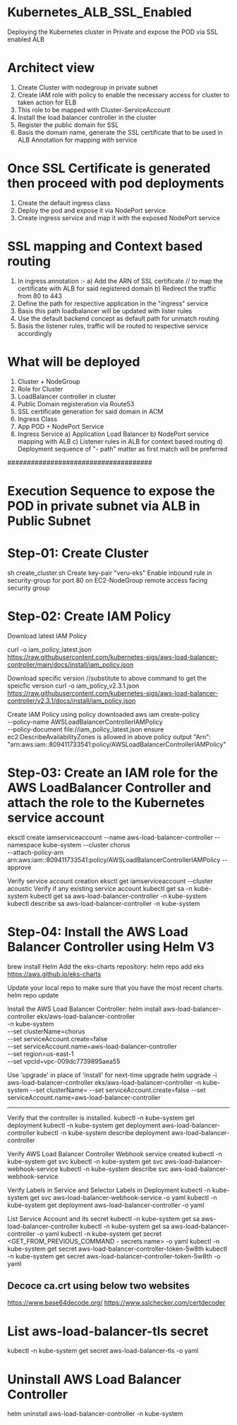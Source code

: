 # Kubernetes_ALB_SSL_Enabled
Deploying the Kubernetes cluster in Private and expose the POD via SSL enabled ALB


# Architect view
1) Create Cluster with nodegroup in private subnet
2) Create IAM role with policy to enable the necessary access for cluster to taken action for ELB
3) This role to be mapped with Cluster-ServiceAccount
4) Install the load balancer controller in the cluster
5) Register the public domain for SSL
6) Basis the domain name, generate the SSL certificate that to be used in ALB Annotation for mapping with service

# Once SSL Certificate is generated then proceed with pod deployments
1) Create the default ingress class
2) Deploy the pod and expose it via NodePort service
3) Create ingress service and map it with the exposed NodePort service

# SSL mapping and Context based routing
1) In ingress.annotation :-
    a) Add the ARN of SSL certificate // to map the certificate with ALB for said registered domain
    b) Redirect the traffic from 80 to 443
2) Define the path for respective application in the "ingress" service
3) Basis this path loadbalancer will be updated with lister rules
4) Use the default backend concept as default path for unmatch routing
4) Basis the listener rules, traffic will be routed to respective service accordingly

# What will be deployed
1) Cluster + NodeGroup
2) Role for Cluster
3) LoadBalancer controller in cluster
4) Public Domain registeration via Route53
5) SSL certificate generation for said domain in ACM
6) Ingress Class
7) App POD + NodePort Service
8) Ingress Service
  a) Application Load Balancer
  b) NodePort service mapping with ALB
  c) Listener rules in ALB for context based routing
  d) Deployment sequence of "- path" matter as first match will be preferred

#####################################


# Execution Sequence to expose the POD in private subnet via ALB in Public Subnet

# Step-01: Create Cluster
sh create_cluster.sh
Create key-pair "veru-eks"
Enable inbound rule in security-group for port 80 on EC2-NodeGroup remote access facing security group


# Step-02: Create IAM Policy
Download  latest IAM Policy

curl -o iam_policy_latest.json https://raw.githubusercontent.com/kubernetes-sigs/aws-load-balancer-controller/main/docs/install/iam_policy.json

Download specific version //substitute to above command to get the speicfic version
curl -o iam_policy_v2.3.1.json https://raw.githubusercontent.com/kubernetes-sigs/aws-load-balancer-controller/v2.3.1/docs/install/iam_policy.json


Create IAM Policy using policy downloaded 
aws iam create-policy \
    --policy-name AWSLoadBalancerControllerIAMPolicy \
    --policy-document file://iam_policy_latest.json
ensure ec2:DescribeAvailabilityZones is allowed in above policy
output "Arn": "arn:aws:iam::809411733541:policy/AWSLoadBalancerControllerIAMPolicy"


# Step-03: Create an IAM role for the AWS LoadBalancer Controller and attach the role to the Kubernetes service account
  eksctl create iamserviceaccount --name aws-load-balancer-controller --namespace kube-system --cluster chorus \
    --attach-policy-arn arn:aws:iam::809411733541:policy/AWSLoadBalancerControllerIAMPolicy --approve



Verify service account creation
eksctl  get iamserviceaccount --cluster acoustic
Verify if any existing service account
kubectl get sa -n kube-system
kubectl get sa aws-load-balancer-controller -n kube-system
kubectl describe sa aws-load-balancer-controller -n kube-system


# Step-04: Install the AWS Load Balancer Controller using Helm V3

brew install Helm
Add the eks-charts repository:
helm repo add eks https://aws.github.io/eks-charts

Update your local repo to make sure that you have the most recent charts.
helm repo update

Install the AWS Load Balancer Controller:
helm install aws-load-balancer-controller eks/aws-load-balancer-controller \
  -n kube-system \
  --set clusterName=chorus \
  --set serviceAccount.create=false \
  --set serviceAccount.name=aws-load-balancer-controller \
  --set region=us-east-1 \
  --set vpcId=vpc-009dc7739895aea55

Use 'upgrade' in place of 'install' for next-time upgrade
helm upgrade -i aws-load-balancer-controller eks/aws-load-balancer-controller -n kube-system --set clusterName=<k8s-cluster-name> --set serviceAccount.create=false --set serviceAccount.name=aws-load-balancer-controller

---

Verify that the controller is installed.
kubectl -n kube-system get deployment 
kubectl -n kube-system get deployment aws-load-balancer-controller
kubectl -n kube-system describe deployment aws-load-balancer-controller

Verify AWS Load Balancer Controller Webhook service created
kubectl -n kube-system get svc 
kubectl -n kube-system get svc aws-load-balancer-webhook-service
kubectl -n kube-system describe svc aws-load-balancer-webhook-service

Verify Labels in Service and Selector Labels in Deployment
kubectl -n kube-system get svc aws-load-balancer-webhook-service -o yaml
kubectl -n kube-system get deployment aws-load-balancer-controller -o yaml

List Service Account and its secret
kubectl -n kube-system get sa aws-load-balancer-controller
kubectl -n kube-system get sa aws-load-balancer-controller -o yaml
kubectl -n kube-system get secret <GET_FROM_PREVIOUS_COMMAND - secrets.name> -o yaml
kubectl -n kube-system get secret aws-load-balancer-controller-token-5w8th 
kubectl -n kube-system get secret aws-load-balancer-controller-token-5w8th -o yaml
## Decoce ca.crt using below two websites
https://www.base64decode.org/
https://www.sslchecker.com/certdecoder
# List aws-load-balancer-tls secret 
kubectl -n kube-system get secret aws-load-balancer-tls -o yaml

# Uninstall AWS Load Balancer Controller
helm uninstall aws-load-balancer-controller -n kube-system




